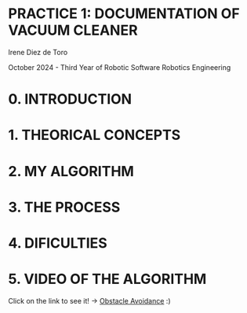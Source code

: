 
# PRACTICE 1: DOCUMENTATION OF VACUUM CLEANER

 Irene Diez de Toro
 
 October 2024 - Third Year of Robotic Software Robotics Engineering


# 0. INTRODUCTION


# 1. THEORICAL CONCEPTS


# 2. MY ALGORITHM



# 3. THE PROCESS

# 4. DIFICULTIES

# 5. VIDEO OF THE ALGORITHM

Click on the link to see it! -> [Obstacle Avoidance]() :)
